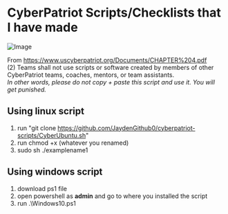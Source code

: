 # CyberPatriot Scripts/Checklists that I have made 
![Image](https://billdemirkapi.me/content/images/size/w2000/2021/02/cyberpatriot-1518277061-1236.jpg)


From https://www.uscyberpatriot.org/Documents/CHAPTER%204.pdf  
(2) Teams shall not use scripts or software created by members of other CyberPatriot teams, coaches, mentors, or team assistants.  
_In other words, please do not copy + paste this script and use it. You will get punished._

## Using __linux__ script
1. run "git clone https://github.com/JaydenGithub0/cyberpatriot-scripts/CyberUbuntu.sh"  
2. run chmod +x (whatever you renamed)  
3. sudo sh ./examplename1

## Using __windows__ script
1. download ps1 file
2. open powershell as __admin__ and go to where you installed the script
3. run .\Windows10.ps1

   




